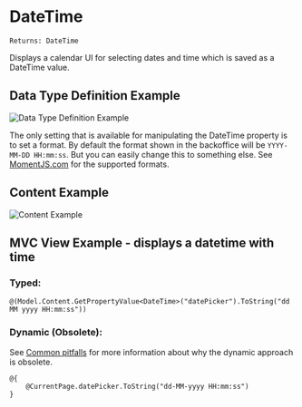 # DateTime

`Returns: DateTime`

Displays a calendar UI for selecting dates and time which is saved as a DateTime value.

## Data Type Definition Example

![Data Type Definition Example](images/Date-Time-With-Time-Data-Type.png)

The only setting that is available for manipulating the DateTime property is to set a format. By default the format shown in the backoffice will be `YYYY-MM-DD HH:mm:ss`.  But you can easily change this to something else. See [MomentJS.com](http://momentjs.com/) for the supported formats.

## Content Example 

![Content Example](images/Date-Time-With-Time-Content.png)

## MVC View Example - displays a datetime with time 

### Typed:

	@(Model.Content.GetPropertyValue<DateTime>("datePicker").ToString("dd MM yyyy HH:mm:ss"))

### Dynamic (Obsolete):

See [Common pitfalls](https://our.umbraco.org/documentation/reference/Common-Pitfalls/#dynamics) for more information about why the dynamic approach is obsolete.

	@{
		@CurrentPage.datePicker.ToString("dd-MM-yyyy HH:mm:ss")
	}
